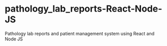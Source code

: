 # pathology_lab_reports-React-Node-JS
Pathology lab reports and patient management system using React  and Node JS
